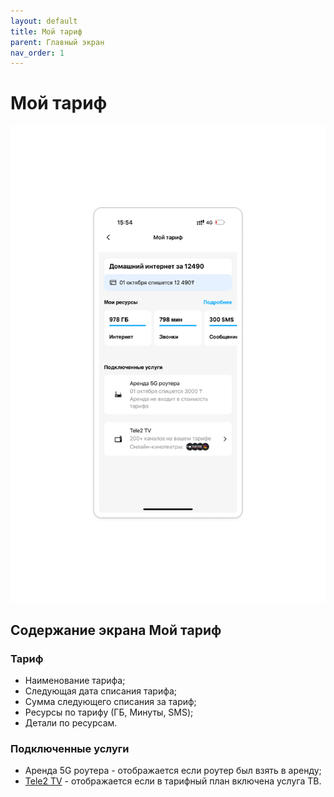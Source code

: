 ```yaml
---
layout: default
title: Мой тариф
parent: Главный экран
nav_order: 1
---
```


# Мой тариф

![my-tariff-page](./assets/images/my-tariff.png)

## Содержание экрана Мой тариф

### Тариф

- Наименование тарифа;
- Следующая дата списания тарифа;
- Сумма следующего списания за тариф;
- Ресурсы по тарифу (ГБ, Минуты, SMS);
- Детали по ресурсам.

### Подключенные услуги

- Аренда 5G роутера - отображается если роутер был взять в аренду;
- [Tele2 TV](tele2tv.md) - отображается если в тарифный план включена услуга ТВ.